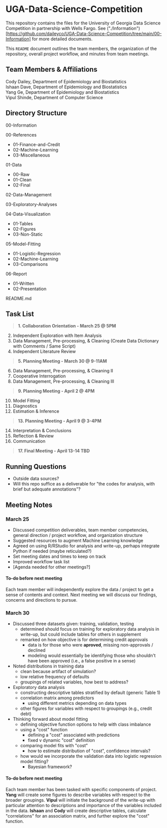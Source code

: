 # UGA-Data-Science-Competition

This repository contains the files for the University of Georgia Data Science Competition in partnership with Wells Fargo. See ("./Information")[https://github.com/daileyco/UGA-Data-Science-Competition/tree/main/00-Information] for more detailed documents. 

This `README` document outlines the team members, the organization of the repository, overall project workflow, and minutes from team meetings. 






## Team Members & Affiliations  
  
Cody Dailey, Department of Epidemiology and Biostatistics  
Ishaan Dave, Department of Epidemiology and Biostatistics  
Yang Ge, Department of Epidemiology and Biostatistics  
Vipul Shinde, Department of Computer Science  
  
  
  
  
  
  
## Directory Structure  

00-Information  
  
00-References  
- 01-Finance-and-Credit  
- 02-Machine-Learning  
- 03-Miscellaneous  
  
01-Data  
- 00-Raw  
- 01-Clean  
- 02-Final
  
02-Data-Management  
  
03-Exploratory-Analyses  
  
04-Data-Visualization  
- 01-Tables
- 02-Figures
- 03-Non-Static
  
05-Model-Fitting  
- 01-Logistic-Regression
- 02-Machine-Learning
- 03-Comparisons
  
06-Report  
- 01-Written
- 02-Presentation
  
  
README.md
  
  
  
  
  
  
## Task List  
  
>**1. Collaboration Orientation - March 25 @ 5PM**  
2. Independent Exploration with Item Analysis
3. Data Management, Pre-processing, & Cleaning (Create Data Dictionary with Comments / Same Script)   
4. Independent Literature Review  
>**5. Planning Meeting - March 30 @ 9-11AM**  
6. Data Management, Pre-processing, & Cleaning II  
7. Cooperative Interrogation  
8. Data Management, Pre-processing, & Cleaning III  
>**9. Planning Meeting - April 2 @ 4PM**  
10. Model Fitting  
11. Diagnostics  
12. Estimation & Inference  
>**13. Planning Meeting - April 9 @ 3-4PM**  
14. Interpretation & Conclusions  
15. Reflection & Review  
16. Communication  
>**17. Final Meeting - April 13-14 TBD**  






## Running Questions  
- Outside data sources?
- Will this repo suffice as a deliverable for "the codes for analysis, with brief but adequate annotations"? 






## Meeting Notes

### March 25

- Discussed competition deliverables, team member competencies, general direction / project workflow, and organization structure
- Suggested resources to augment Machine Learning knowledge
- Agreed on using R/RStudio for analysis and write-up, perhaps integrate Python if needed (maybe reticulated?)
- Set meeting dates and times to keep on track
- Improved workflow task list
- [Agenda needed for other meetings?]

#### To-do before next meeting
Each team member will independently explore the data / project to get a sense of contents and context. Next meeting we will discuss our findings, concerns and directions to pursue. 



### March 30

- Discussed three datasets given: training, validation, testing
  - determined should focus on training for exploratory data analysis in write-up, but could include tables for others in supplement
  - remarked on how objective is for determining credit approvals
    - data is for those who were **aproved**, missing non-approvals / declined
    - modeling would essentially be identifying those who shouldn't have been approved (i.e., a false positive in a sense)
- Noted distributions in training data
  - clean because artifact of simulation?
  - low relative frequency of defaults
  - groupings of related variables, how best to address?
- Exploratory data analysis
  - constructing descriptive tables stratified by default (generic Table 1)
  - correlation matrix among predictors
    - using different metrics depending on data types
  - other figures for variables with respect to groupings (e.g., credit debt)
- Thinking forward about model fitting
  - defining objective function options to help with class imbalance
  - using a "cost" function
    - defining a "cost" associated with predictions
    - fixed v dynamic "cost" definition
  - comparing model fits with "cost"
    - how to estimate distribution of "cost", confidence intervals?
  - how would we incorporate the validation data into logistic regression model fitting?
    - Bayesian framework?

#### To-do before next meeting

Each team member has been tasked with specific components of project. **Yang** will create some figures to describe variables with respect to the broader groupings. **Vipul** will initiate the background of the write-up with particular attention to descriptions and importance of the variables included in the data. **Ishaan** and **Cody** will create descriptive tables, calculate "correlations" for an association matrix, and further explore the "cost" function. 
